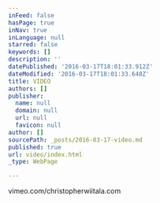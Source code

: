 ```yaml
---
inFeed: false
hasPage: true
inNav: true
inLanguage: null
starred: false
keywords: []
description: ''
datePublished: '2016-03-17T18:01:33.912Z'
dateModified: '2016-03-17T18:01:33.648Z'
title: VIDEO
authors: []
publisher:
  name: null
  domain: null
  url: null
  favicon: null
author: []
sourcePath: _posts/2016-03-17-video.md
published: true
url: video/index.html
_type: WebPage

---
```

vimeo.com/christopherwiitala.com